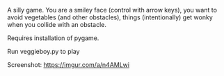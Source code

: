 A silly game.  You are a smiley face (control with arrow keys), you want to avoid vegetables (and other obstacles), things (intentionally) get wonky when you collide with an obstacle.

Requires installation of pygame.

Run veggieboy.py to play

Screenshot: https://imgur.com/a/n4AMLwi
